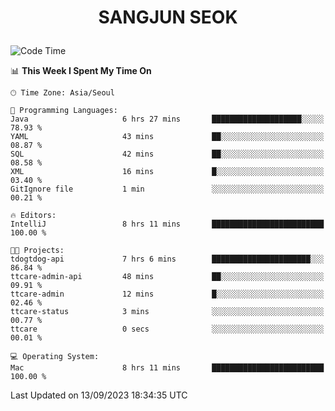 <h1>
 <p align="center">
   SANGJUN SEOK
 </p>
</h1>

<!--START_SECTION:waka-->
![Code Time](http://img.shields.io/badge/Code%20Time-2%2C831%20hrs%2025%20mins-blue)

📊 **This Week I Spent My Time On** 

```text
🕑︎ Time Zone: Asia/Seoul

💬 Programming Languages: 
Java                     6 hrs 27 mins       ████████████████████░░░░░   78.93 % 
YAML                     43 mins             ██░░░░░░░░░░░░░░░░░░░░░░░   08.87 % 
SQL                      42 mins             ██░░░░░░░░░░░░░░░░░░░░░░░   08.58 % 
XML                      16 mins             █░░░░░░░░░░░░░░░░░░░░░░░░   03.40 % 
GitIgnore file           1 min               ░░░░░░░░░░░░░░░░░░░░░░░░░   00.21 % 

🔥 Editors: 
IntelliJ                 8 hrs 11 mins       █████████████████████████   100.00 % 

🐱‍💻 Projects: 
tdogtdog-api             7 hrs 6 mins        ██████████████████████░░░   86.84 % 
ttcare-admin-api         48 mins             ██░░░░░░░░░░░░░░░░░░░░░░░   09.91 % 
ttcare-admin             12 mins             █░░░░░░░░░░░░░░░░░░░░░░░░   02.46 % 
ttcare-status            3 mins              ░░░░░░░░░░░░░░░░░░░░░░░░░   00.77 % 
ttcare                   0 secs              ░░░░░░░░░░░░░░░░░░░░░░░░░   00.01 % 

💻 Operating System: 
Mac                      8 hrs 11 mins       █████████████████████████   100.00 % 
```


 Last Updated on 13/09/2023 18:34:35 UTC
<!--END_SECTION:waka-->
